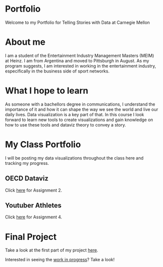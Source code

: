# Portfolio
Welcome to my Portfolio for Telling Stories with Data at Carnegie Mellon

# About me 
I am a student of the Entertainment Industry Management Masters (MEIM) at Heinz. I am from Argentina and moved to Pittsburgh in August. As my program suggests, I am interested in working in the entertainment industry, especifically in the business side of sport networks. 

# What I hope to learn
As someone with a bachellors degree in communications, I understand the importance of it and how it can shape the way we see the world and live our daily lives. Data visualization is a key part of that. In this course I look forward to learn new tools to create visualizations and gain knowledge on how to use these tools and dataviz theory to convey a story.

# My Class Portfolio
I will be posting my data visualizations throughout the class here and tracking my progress. 

## OECD Dataviz
Click [here](/dataviz2.md) for Assignment 2.

## Youtuber Athletes
Click [here](/dataviz3.md) for Assignment 4.

# Final Project
Take a look at the first part of my project [here](/final_project_clara.md).

Interested in seeing the [work in progress](/Part2.md)? Take a look!
